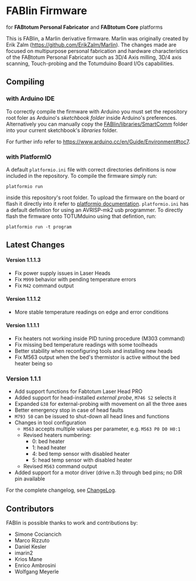 
   FABlin Firmware
=====================
for **FABtotum Personal Fabricator** and **FABtotum Core** platforms

This is FABlin, a Marlin derivative firmware. Marlin was originally
created by Erik Zalm (https://github.com/ErikZalm/Marlin). The changes
made are focused on multipurpose personal fabrication and hardware
characteristics of the FABtotum Personal Fabricator such as 3D/4 Axis
milling, 3D/4 axis scanning, Touch-probing and the Totumduino Board
I/Os capabilities.


Compiling
---------

### with Arduino IDE

To correctly compile the firmware with Arduino you must set the
repository root foler as Arduino's *sketchbook folder*
inside Arduino's preferences. Alternatively you can manually copy the
[FABlin/libraries/SmartComm](libraries/SmartComm) folder into your
current sketchbook's *libraries* folder.

For further info refer to
https://www.arduino.cc/en/Guide/Environment#toc7.


### with PlatformIO

A default `platformio.ini` file with correct directories definitions is
now included in the repository. To compile the firmware simply run:

    platformio run

inside this repository's root folder. To upload the firmware on the board
or flash it directly into it refer to
[platformio documentation](http://docs.platformio.org/en/stable/userguide/cmd_run.html).
`platformio.ini` has a default definition for using an AVRISP-mk2 usb
programmer. To directly flash the firmware onto TOTUMduino using that
defintion, run:

    platformio run -t program


Latest Changes
--------------

#### Version 1.1.1.3

- Fix power supply issues in Laser Heads
- Fix `M999` behavior with pending temperature errors
- Fix `M42` command output

#### Version 1.1.1.2

- More stable temperature readings on edge and error conditions


#### Version 1.1.1.1

- Fix heaters not working inside PID tuning procedure (M303 command)
- Fix missing bed temperature readings with some toolheads
- Better stability when reconfiguring tools and installing new heads
- Fix M563 output when the bed's thermistor is active without the bed heater being so


### Version 1.1.1

- Add support functions for Fabtotum Laser Head PRO
- Added support for head-installed _external probe_, `M746 S2` selects it
- Expanded `G38` for external-probing with movement on all the three axes
- Better emergency stop in case of head faults
- `M793 S0` can be issued to shut-down all head lines and functions
- Changes in tool configuration
  - `M563` accepts multiple values per parameter, e.g. `M563 P0 D0 H0:1`
  - Revised heaters numbering:
    - 0: bed heater
    - 1: head heater
    - 4: bed temp sensor with disabled heater
    - 5: head temp sensor with disabled heater
  - Revised `M563` command output
- Added support for a motor driver (drive n.3) through bed pins; no DIR pin available

For the complete changelog, see [ChangeLog](ChangeLog.txt).


Contributors
------------

FABlin is possible thanks to work and contributions by:

- Simone Cociancich
- Marco Rizzuto
- Daniel Kesler
- imarin2
- Krios Mane
- Enrico Ambrosini
- Wolfgang Meyerle
